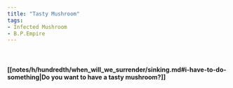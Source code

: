 ```yaml
---
title: "Tasty Mushroom"
tags:
- Infected Mushroom
- B.P.Empire
---
```

&nbsp;
#### [[notes/h/hundredth/when_will_we_surrender/sinking.md#i-have-to-do-something|Do you want  to have  a tasty  mushroom?]]
